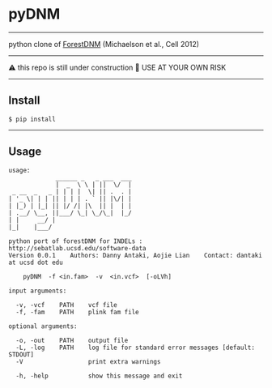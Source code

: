 # pyDNM
----

python clone of [ForestDNM](http://sebatlab.ucsd.edu/software-data) (Michaelson et al., Cell 2012)

---

:warning: this repo is still under construction :construction:
USE AT YOUR OWN RISK

---

## Install

```
$ pip install 
```

---

## Usage

```
usage: 
             ______ _   _ ___  ___
             |  _  \ \ | ||  \/  |
 _ __  _   _ | | | |  \| || .  . |
| '_ \| | | || | | | . ` || |\/| |
| |_) | |_| || |/ /| |\  || |  | |
| .__/ \__, ||___/ \_| \_/\_|  |_/
| |     __/ |                    
|_|    |___/                     

python port of forestDNM for INDELs : http://sebatlab.ucsd.edu/software-data 
Version 0.0.1    Authors: Danny Antaki, Aojie Lian    Contact: dantaki at ucsd dot edu

    pyDNM  -f <in.fam>  -v  <in.vcf>  [-oLVh]
    
input arguments:
  
  -v, -vcf    PATH    vcf file
  -f, -fam    PATH    plink fam file
  
optional arguments:

  -o, -out    PATH    output file
  -L, -log    PATH    log file for standard error messages [default: STDOUT]
  -V                  print extra warnings
  
  -h, -help           show this message and exit

```

